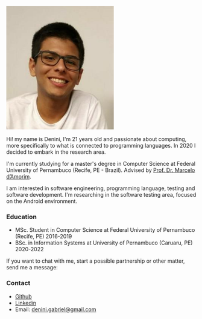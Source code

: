 ![Foto pessoal](photo.jpeg)

Hi! my name is Denini, I'm 21 years old and passionate about computing, more specifically to what is connected to programming languages. In 2020 I decided to embark in the research area.

I'm currently studying for a master's degree in Computer Science at Federal University of Pernambuco (Recife, PE - Brazil). Advised by [Prof. Dr. Marcelo d’Amorim](https://cin.ufpe.br/~damorim/).

I am interested in software engineering, programming language, testing and software development. I'm researching in the software testing area, focused on the Android environment.



### Education
* MSc. Student in Computer Science at Federal University of Pernambuco (Recife, PE) 2016-2019
* BSc. in Information Systems at University of Pernambuco (Caruaru, PE) 2020-2022

If you want to chat with me, start a possible partnership or other matter, send me a message:

### Contact
- [Github](https://github.com/denini08/)
- [Linkedin](https://www.linkedin.com/in/denini-gabriel-2000b715b/)
- Email: denini.gabriel@gmail.com

